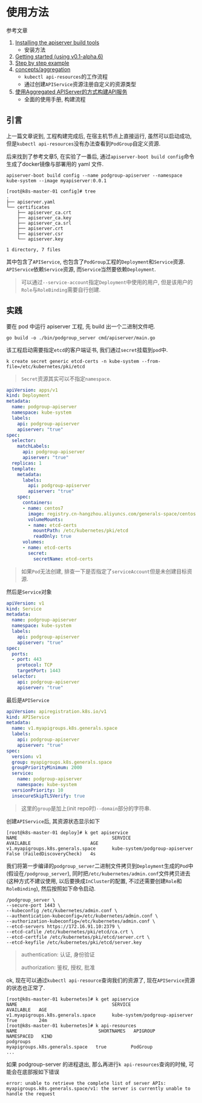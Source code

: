 # 使用方法

参考文章

1. [Installing the apiserver build tools](https://github.com/kubernetes-sigs/apiserver-builder-alpha/blob/master/docs/installing.md)
    - 安装方法
2. [Getting started (using v0.1-alpha.6)](https://github.com/kubernetes-sigs/apiserver-builder-alpha/blob/master/docs/tools_user_guide.md)
3. [Step by step example](https://github.com/kubernetes-sigs/apiserver-builder-alpha/commits/example-simple)
4. [concepts/aggregation](https://github.com/kubernetes-sigs/apiserver-builder-alpha/blob/master/docs/concepts/aggregation.md)
    - `kubectl api-resources`的工作流程
    - 通过创建`APIService`资源注册自定义的资源类型
5. [使用Aggregated APIServer的方式构建API服务](https://jeremyxu2010.github.io/2019/07/%E4%BD%BF%E7%94%A8aggregated-apiserver%E7%9A%84%E6%96%B9%E5%BC%8F%E6%9E%84%E5%BB%BAapi%E6%9C%8D%E5%8A%A1/)
    - 全面的使用手册, 构建流程

## 引言

上一篇文章说到, 工程构建完成后, 在宿主机节点上直接运行, 虽然可以启动成功, 但是`kubectl api-resources`没有办法查看到`PodGroup`自定义资源.

后来找到了参考文章5, 在实验了一番后, 通过`apiserver-boot build config`命令生成了docker镜像与部署用的 yaml 文件.

```
apiserver-boot build config --name podgroup-apiserver --namespace kube-system --image myapiserver:0.0.1
```

```console
[root@k8s-master-01 config]# tree
.
├── apiserver.yaml
└── certificates
    ├── apiserver_ca.crt
    ├── apiserver_ca.key
    ├── apiserver_ca.srl
    ├── apiserver.crt
    ├── apiserver.csr
    └── apiserver.key

1 directory, 7 files
```

其中包含了`APIService`, 也包含了`PodGroup`工程的`Deployment`和`Service`资源. `APIService`依赖`Service`资源, 而`Service`当然要依赖`Deployment`.

> 可以通过`--service-account`指定`Deployment`中使用的用户, 但是该用户的`Role`与`RoleBinding`需要自行创建.

## 实践

要在 pod 中运行 apiserver 工程, 先 build 出一个二进制文件吧.

```
go build -o ./bin/podgroup_server cmd/apiserver/main.go
```

该工程启动需要指定`etcd`的客户端证书, 我们通过`secret`挂载到`pod`中.

```
k create secret generic etcd-certs -n kube-system --from-file=/etc/kubernetes/pki/etcd
```

> `Secret`资源其实可以不指定`namespace`.

```yaml
apiVersion: apps/v1
kind: Deployment
metadata:
  name: podgroup-apiserver
  namespace: kube-system
  labels:
    api: podgroup-apiserver
    apiserver: "true"
spec:
  selector:
    matchLabels:
      api: podgroup-apiserver
      apiserver: "true"
  replicas: 1
  template:
    metadata:
      labels:
        api: podgroup-apiserver
        apiserver: "true"
    spec:
      containers:
      - name: centos7
        image: registry.cn-hangzhou.aliyuncs.com/generals-space/centos:7
        volumeMounts:
        - name: etcd-certs
          mountPath: /etc/kubernetes/pki/etcd
          readOnly: true
      volumes:
      - name: etcd-certs
        secret:
          secretName: etcd-certs
```

> 如果`Pod`无法创建, 排查一下是否指定了`serviceAccount`但是未创建目标资源.

然后是`Service`对象

```yaml
apiVersion: v1
kind: Service
metadata:
  name: podgroup-apiserver
  namespace: kube-system
  labels:
    api: podgroup-apiserver
    apiserver: "true"
spec:
  ports:
  - port: 443
    protocol: TCP
    targetPort: 1443
  selector:
    api: podgroup-apiserver
    apiserver: "true"
```

最后是`APIService`

```yaml
apiVersion: apiregistration.k8s.io/v1
kind: APIService
metadata:
  name: v1.myapigroups.k8s.generals.space
  labels:
    api: podgroup-apiserver
    apiserver: "true"
spec:
  version: v1
  group: myapigroups.k8s.generals.space
  groupPriorityMinimum: 2000
  service:
    name: podgroup-apiserver
    namespace: kube-system
  versionPriority: 10
  insecureSkipTLSVerify: true
```

> 这里的`group`是加上(init repo时)`--domain`部分的字符串.

创建`APIService`后, 其资源状态显示如下

```
[root@k8s-master-01 deploy]# k get apiservice
NAME                                   SERVICE                      AVAILABLE                      AGE
v1.myapigroups.k8s.generals.space      kube-system/podgroup-apiserver   False (FailedDiscoveryCheck)   4s
```

我们将第一步编译的`podgroup_server`二进制文件拷贝到`Deployment`生成的`Pod`中(假设在`/podgroup_server`), 同时把`/etc/kubernetes/admin.conf`文件拷贝进去(这种方式不建议使用, 以后要换成`InCluster`的配置, 不过还需要创建`Role`和`RoleBinding`), 然后按照如下命令启动.

```
/podgroup_server \
--secure-port 1443 \
--kubeconfig /etc/kubernetes/admin.conf \
--authentication-kubeconfig=/etc/kubernetes/admin.conf \
--authorization-kubeconfig=/etc/kubernetes/admin.conf \
--etcd-servers https://172.16.91.10:2379 \
--etcd-cafile /etc/kubernetes/pki/etcd/ca.crt \
--etcd-certfile /etc/kubernetes/pki/etcd/server.crt \
--etcd-keyfile /etc/kubernetes/pki/etcd/server.key
```

> authentication: 认证, 身份验证
> 
> authorization: 鉴权, 授权, 批准

ok, 现在可以通过`kubectl api-resource`查询我们的资源了, 现在`APIService`资源的状态也正常了.

```console
[root@k8s-master-01 kubernetes]# k get apiservice
NAME                                   SERVICE                      AVAILABLE   AGE
v1.myapigroups.k8s.generals.space      kube-system/podgroup-apiserver   True        24m
[root@k8s-master-01 kubernetes]# k api-resources
NAME                              SHORTNAMES   APIGROUP                         NAMESPACED   KIND
podgroups                                      myapigroups.k8s.generals.space   true         PodGroup
...
```

如果 podgroup-server 的进程退出, 那么再进行`k api-resources`查询的时候, 可能会在底部报如下错误

```
error: unable to retrieve the complete list of server APIs: myapigroups.k8s.generals.space/v1: the server is currently unable to handle the request
```
